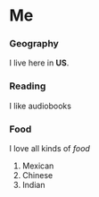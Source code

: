 # Me

### Geography

I live here in **US**.

### Reading

I like audiobooks

### Food

I love all kinds of *food*

1. Mexican
2. Chinese
3. Indian


